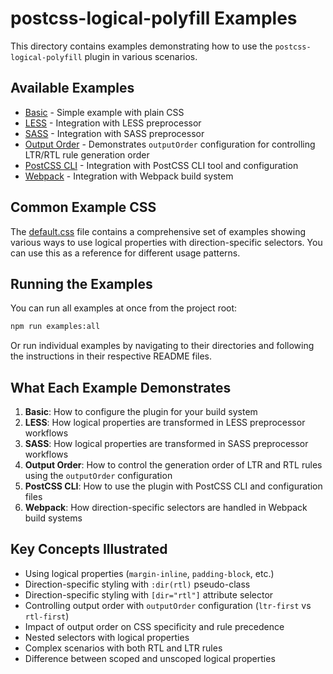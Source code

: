 # postcss-logical-polyfill Examples

This directory contains examples demonstrating how to use the `postcss-logical-polyfill` plugin in various scenarios.

## Available Examples

- [Basic](./basic) - Simple example with plain CSS
- [LESS](./less) - Integration with LESS preprocessor
- [SASS](./sass) - Integration with SASS preprocessor
- [Output Order](./output-order) - Demonstrates `outputOrder` configuration for controlling LTR/RTL rule generation order
- [PostCSS CLI](./postcss-cli) - Integration with PostCSS CLI tool and configuration
- [Webpack](./webpack) - Integration with Webpack build system

## Common Example CSS

The [default.css](./default.css) file contains a comprehensive set of examples showing various ways to use logical properties with direction-specific selectors. You can use this as a reference for different usage patterns.

## Running the Examples

You can run all examples at once from the project root:

```bash
npm run examples:all
```

Or run individual examples by navigating to their directories and following the instructions in their respective README files.

## What Each Example Demonstrates

1. **Basic**: How to configure the plugin for your build system
2. **LESS**: How logical properties are transformed in LESS preprocessor workflows
3. **SASS**: How logical properties are transformed in SASS preprocessor workflows
4. **Output Order**: How to control the generation order of LTR and RTL rules using the `outputOrder` configuration
5. **PostCSS CLI**: How to use the plugin with PostCSS CLI and configuration files
6. **Webpack**: How direction-specific selectors are handled in Webpack build systems

## Key Concepts Illustrated

- Using logical properties (`margin-inline`, `padding-block`, etc.)
- Direction-specific styling with `:dir(rtl)` pseudo-class
- Direction-specific styling with `[dir="rtl"]` attribute selector
- Controlling output order with `outputOrder` configuration (`ltr-first` vs `rtl-first`)
- Impact of output order on CSS specificity and rule precedence
- Nested selectors with logical properties
- Complex scenarios with both RTL and LTR rules
- Difference between scoped and unscoped logical properties
